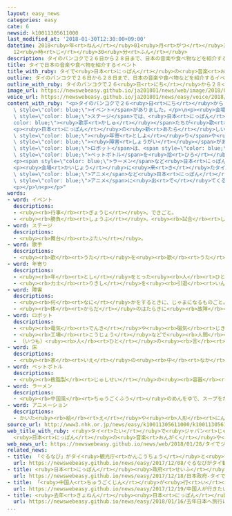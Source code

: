 ```yaml
---
layout: easy_news
categories: easy
cate: 6
newsid: k10011305611000
last_modified_at: '2018-01-30T12:30:00+09:00'
datetime: 2018<ruby>年<rt>ねん</rt></ruby>01<ruby>月<rt>がつ</rt></ruby>30<ruby>日<rt>にち</rt></ruby>
  12<ruby>時<rt>じ</rt></ruby>30<ruby>分<rt>ふん</rt></ruby>
description: タイのバンコクで２６日から２８日まで、日本の音楽や食べ物などを紹介するイベントがありました。
title: タイで日本の音楽や食べ物を紹介するイベント
title_with_ruby: タイで<ruby>日本<rt>にっぽん</rt></ruby>の<ruby>音楽<rt>おんがく</rt></ruby>や<ruby>食<rt>た</rt></ruby>べ<ruby>物<rt>もの</rt></ruby>を<ruby>紹介<rt>しょうかい</rt></ruby>するイベント
outline: タイのバンコクで２６日から２８日まで、日本の音楽や食べ物などを紹介するイベントがありました。
outline_with_ruby: タイのバンコクで２６<ruby>日<rt>にち</rt></ruby>から２８<ruby>日<rt>にち</rt></ruby>まで、<ruby>日本<rt>にっぽん</rt></ruby>の<ruby>音楽<rt>おんがく</rt></ruby>や<ruby>食<rt>た</rt></ruby>べ<ruby>物<rt>もの</rt></ruby>などを<ruby>紹介<rt>しょうかい</rt></ruby>するイベントがありました。
image_url: https://newswebeasy.github.io/ja201801/news/web/image/2018/01/28/K10011305611_1801280011_1801280013_01_03.jpg
voice_url: https://newswebeasy.github.io/ja201801/news/easy/voice/2018/01/30/k10011305611000.mp3
content_with_ruby: "<p>タイのバンコクで２６<ruby>日<rt>にち</rt></ruby>から２８<ruby>日<rt>にち</rt></ruby>まで、<ruby>日本<rt>にっぽん</rt></ruby>の<ruby>音楽<rt>おんがく</rt></ruby>や<ruby>食<rt>た</rt></ruby>べ<ruby>物<rt>もの</rt></ruby>などを<ruby>紹介<rt>しょうかい</rt></ruby>する<span\
  \ style=\"color: blue;\">イベント</span>がありました。</p>\n<p><ruby>会場<rt>かいじょう</rt></ruby>の<span\
  \ style=\"color: blue;\">ステージ</span>では、<ruby>日本<rt>にっぽん</rt></ruby>の<span style=\"\
  color: blue;\"><ruby>歌手<rt>かしゅ</rt></ruby></span>たちが<ruby>歌<rt>うた</rt></ruby>を<ruby>歌<rt>うた</rt></ruby>いました。ＭａｙＪ．さんは、タイの<ruby>子<rt>こ</rt></ruby>どもたちと<ruby>一緒<rt>いっしょ</rt></ruby>に<ruby>歌<rt>うた</rt></ruby>いました。</p>\n\
  <p><ruby>日本<rt>にっぽん</rt></ruby>の<ruby>新<rt>あたら</rt></ruby>しい<ruby>技術<rt>ぎじゅつ</rt></ruby>も<ruby>紹介<rt>しょうかい</rt></ruby>しました。お<span\
  \ style=\"color: blue;\"><ruby>年寄<rt>としよ</rt></ruby>り</span>や<ruby>体<rt>からだ</rt></ruby>に<span\
  \ style=\"color: blue;\"><ruby>障害<rt>しょうがい</rt></ruby></span>がある<ruby>人<rt>ひと</rt></ruby>を<ruby>手伝<rt>てつだ</rt></ruby>うための<span\
  \ style=\"color: blue;\">ロボット</span>は、<span style=\"color: blue;\"><ruby>床<rt>ゆか</rt></ruby></span>に<ruby>置<rt>お</rt></ruby>いてある<span\
  \ style=\"color: blue;\">ペットボトル</span>を<ruby>拾<rt>ひろ</rt></ruby>って<ruby>人<rt>ひと</rt></ruby>に<ruby>渡<rt>わた</rt></ruby>していました。</p>\n\
  <p><span style=\"color: blue;\">ラーメン</span>など<ruby>日本<rt>にっぽん</rt></ruby>の<ruby>食<rt>た</rt></ruby>べ<ruby>物<rt>もの</rt></ruby>を<ruby>食<rt>た</rt></ruby>べることができる<ruby>場所<rt>ばしょ</rt></ruby>もあって、<ruby>大勢<rt>おおぜい</rt></ruby>の<ruby>人<rt>ひと</rt></ruby>たちが<ruby>楽<rt>たの</rt></ruby>しんでいました。</p>\n\
  <p><ruby>会場<rt>かいじょう</rt></ruby>に<ruby>来<rt>き</rt></ruby>たタイの<ruby>女性<rt>じょせい</rt></ruby>は「<span\
  \ style=\"color: blue;\">アニメ</span>など<ruby>日本<rt>にっぽん</rt></ruby>の<ruby>文化<rt>ぶんか</rt></ruby>が<ruby>好<rt>す</rt></ruby>きです。<span\
  \ style=\"color: blue;\">アニメ</span>に<ruby>出<rt>で</rt></ruby>てくる<ruby>人<rt>ひと</rt></ruby>と<ruby>同<rt>おな</rt></ruby>じ<ruby>服<rt>ふく</rt></ruby>を<ruby>着<rt>き</rt></ruby>て<ruby>来<rt>き</rt></ruby>ました」と<ruby>話<rt>はな</rt></ruby>していました。</p>\n\
  <p></p>\n<p></p>"
words:
- word: イベント
  descriptions:
  - <ruby><rb>行事</rb><rt>ぎょうじ</rt></ruby>。できごと。
  - <ruby><rb>勝負</rb><rt>しょうぶ</rt></ruby>。<ruby><rb>試合</rb><rt>しあい</rt></ruby>。
- word: ステージ
  descriptions:
  - <ruby><rb>舞台</rb><rt>ぶたい</rt></ruby>。
- word: 歌手
  descriptions:
  - <ruby><rb>歌</rb><rt>うた</rt></ruby>を<ruby><rb>歌</rb><rt>うた</rt></ruby>うことを<ruby><rb>仕事</rb><rt>しごと</rt></ruby>にしている<ruby><rb>人</rb><rt>ひと</rt></ruby>。
- word: 年寄り
  descriptions:
  - <ruby><rb>年</rb><rt>とし</rt></ruby>をとった<ruby><rb>人</rb><rt>ひと</rt></ruby>。<ruby><rb>老人</rb><rt>ろうじん</rt></ruby>。
  - <ruby><rb>力士</rb><rt>りきし</rt></ruby>を<ruby><rb>引退</rb><rt>いんたい</rt></ruby>して、<ruby><rb>日本</rb><rt>にほん</rt></ruby><ruby><rb>相撲</rb><rt>すもう</rt></ruby><ruby><rb>協会</rb><rt>きょうかい</rt></ruby>の<ruby><rb>役員</rb><rt>やくいん</rt></ruby>になった<ruby><rb>人</rb><rt>ひと</rt></ruby>。
- word: 障害
  descriptions:
  - <ruby><rb>何</rb><rt>なに</rt></ruby>かをするときに、じゃまになるものごと。さまたげ。
  - <ruby><rb>体</rb><rt>からだ</rt></ruby>のはたらきに<ruby><rb>故障</rb><rt>こしょう</rt></ruby>があること。
- word: ロボット
  descriptions:
  - <ruby><rb>電気</rb><rt>でんき</rt></ruby>や<ruby><rb>磁気</rb><rt>じき</rt></ruby>の<ruby><rb>力</rb><rt>ちから</rt></ruby>で<ruby><rb>動</rb><rt>うご</rt></ruby>く<ruby><rb>人形</rb><rt>にんぎょう</rt></ruby>。<ruby><rb>人造</rb><rt>じんぞう</rt></ruby><ruby><rb>人間</rb><rt>にんげん</rt></ruby>。
  - <ruby><rb>工場</rb><rt>こうじょう</rt></ruby>などで<ruby><rb>人間</rb><rt>にんげん</rt></ruby>に<ruby><rb>代</rb><rt>か</rt></ruby>わって、<ruby><rb>作業</rb><rt>さぎょう</rt></ruby>する<ruby><rb>機械</rb><rt>きかい</rt></ruby>。
  - （いつも）<ruby><rb>人</rb><rt>ひと</rt></ruby>の<ruby><rb>言</rb><rt>い</rt></ruby>いなりになって<ruby><rb>動</rb><rt>うご</rt></ruby>く<ruby><rb>人</rb><rt>ひと</rt></ruby>。
- word: 床
  descriptions:
  - <ruby><rb>家</rb><rt>いえ</rt></ruby>の<ruby><rb>中</rb><rt>なか</rt></ruby>で、<ruby><rb>地面</rb><rt>じめん</rt></ruby>より<ruby><rb>高</rb><rt>たか</rt></ruby>く、<ruby><rb>板</rb><rt>いた</rt></ruby>を<ruby><rb>平</rb><rt>たい</rt></ruby>らに<ruby><rb>張</rb><rt>は</rt></ruby>ったところ。
- word: ペットボトル
  descriptions:
  - <ruby><rb>樹脂製</rb><rt>じゅしせい</rt></ruby>の<ruby><rb>容器</rb><rt>ようき</rt></ruby>。<ruby><rb>軽</rb><rt>かる</rt></ruby>くて<ruby><rb>丈夫</rb><rt>じょうぶ</rt></ruby>なので<ruby><rb>飲</rb><rt>の</rt></ruby>み<ruby><rb>物</rb><rt>もの</rt></ruby>などの<ruby><rb>容器</rb><rt>ようき</rt></ruby>に<ruby><rb>使</rb><rt>つか</rt></ruby>われる。ポリエチレンテレフタレートの<ruby><rb>頭文字</rb><rt>かしらもじ</rt></ruby>を<ruby><rb>取</rb><rt>と</rt></ruby>って<ruby><rb>PET</rb><rt>ぺット</rt></ruby>という。
- word: ラーメン
  descriptions:
  - <ruby><rb>中国風</rb><rt>ちゅうごくふう</rt></ruby>のめんをゆで、スープをかけた<ruby><rb>食</rb><rt>た</rt></ruby>べ<ruby><rb>物</rb><rt>もの</rt></ruby>。<ruby><rb>中華</rb><rt>ちゅうか</rt></ruby>そば。
- word: アニメーション
  descriptions:
  - かいた<ruby><rb>絵</rb><rt>え</rt></ruby>や<ruby><rb>人形</rb><rt>にんぎょう</rt></ruby>を、<ruby><rb>動</rb><rt>うご</rt></ruby>きに<ruby><rb>従</rb><rt>したが</rt></ruby>って<ruby><rb>一</rb><rt>ひと</rt></ruby>こま<ruby><rb>一</rb><rt>ひと</rt></ruby>こま<ruby><rb>撮影</rb><rt>さつえい</rt></ruby>し、それを<ruby><rb>映</rb><rt>うつ</rt></ruby>して<ruby><rb>実際</rb><rt>じっさい</rt></ruby>に<ruby><rb>動</rb><rt>うご</rt></ruby>いているように<ruby><rb>見</rb><rt>み</rt></ruby>せる<ruby><rb>映画</rb><rt>えいが</rt></ruby>。<ruby><rb>動画</rb><rt>どうが</rt></ruby>。アニメ。
source_url: http://www3.nhk.or.jp/news/easy/k10011305611000/k10011305611000.html
web_title_with_ruby: <ruby>タイ<rt>たい</rt></ruby>で<ruby>ジャパン<rt>じゃぱん</rt></ruby><ruby>エキスポ<rt>えきすぽ</rt></ruby>
  <ruby>日本<rt>にっぽん</rt></ruby>の<ruby>音楽<rt>おんがく</rt></ruby>や<ruby>食文化<rt>しょくぶんか</rt></ruby>ＰＲ
web_news_url: https://newswebeasy.github.io/news/web/2018/01/28/タイでジャパンエキスポ-日本の音楽や食文化PR
related_news:
- title: 「ぐるなび」がタイ<ruby>観光庁<rt>かんこうちょう</rt></ruby>と<ruby>協力<rt>きょうりょく</rt></ruby>してタイの<ruby>情報<rt>じょうほう</rt></ruby>を<ruby>紹介<rt>しょうかい</rt></ruby>
  url: https://newswebeasy.github.io/news/easy/2017/12/08/ぐるなびがタイ観光庁と協力してタイの情報を紹介
- title: <ruby>日本<rt>にっぽん</rt></ruby><ruby>政府<rt>せいふ</rt></ruby>　タイで<ruby>新幹線<rt>しんかんせん</rt></ruby>を２０２５<ruby>年<rt>ねん</rt></ruby>に<ruby>走<rt>はし</rt></ruby>らせる<ruby>計画<rt>けいかく</rt></ruby>を<ruby>説明<rt>せつめい</rt></ruby>
  url: https://newswebeasy.github.io/news/easy/2017/12/18/日本政府-タイで新幹線を2025年に走らせる計画を説明
- title: 「<ruby>中国人<rt>ちゅうごくじん</rt></ruby>が<ruby>行<rt>い</rt></ruby>きたい<ruby>国<rt>くに</rt></ruby>」で<ruby>日本<rt>にっぽん</rt></ruby>が<ruby>初<rt>はじ</rt></ruby>めて１<ruby>番<rt>ばん</rt></ruby>になる
  url: https://newswebeasy.github.io/news/easy/2017/12/19/中国人が行きたい国で日本が初めて1番になる
- title: <ruby>去年<rt>きょねん</rt></ruby><ruby>日本<rt>にっぽん</rt></ruby>へ<ruby>旅行<rt>りょこう</rt></ruby>に<ruby>来<rt>き</rt></ruby>た<ruby>外国人<rt>がいこくじん</rt></ruby>はいちばん<ruby>多<rt>おお</rt></ruby>い２８６９<ruby>万<rt>まん</rt></ruby><ruby>人<rt>にん</rt></ruby>
  url: https://newswebeasy.github.io/news/easy/2018/01/16/去年日本へ旅行に来た外国人はいちばん多い2869万人
...
```

